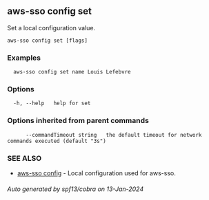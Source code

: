 ## aws-sso config set

Set a local configuration value.

```
aws-sso config set [flags]
```

### Examples

```
  aws-sso config set name Louis Lefebvre
```

### Options

```
  -h, --help   help for set
```

### Options inherited from parent commands

```
      --commandTimeout string   the default timeout for network commands executed (default "3s")
```

### SEE ALSO

* [aws-sso config](aws-sso_config.md)	 - Local configuration used for aws-sso.

###### Auto generated by spf13/cobra on 13-Jan-2024
